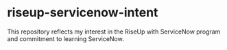 # riseup-servicenow-intent
This repository reflects my interest in the RiseUp with ServiceNow program and commitment to learning ServiceNow.
